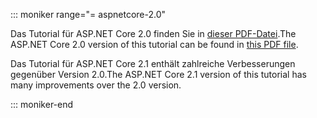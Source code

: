 ::: moniker range="= aspnetcore-2.0"

<span data-ttu-id="c0463-101">Das Tutorial für ASP.NET Core 2.0 finden Sie in [dieser PDF-Datei](https://webpifeed.blob.core.windows.net/webpifeed/Partners/PDF-6-18-18.pdf).</span><span class="sxs-lookup"><span data-stu-id="c0463-101">The ASP.NET Core 2.0 version of this tutorial can be found in [this PDF file](https://webpifeed.blob.core.windows.net/webpifeed/Partners/PDF-6-18-18.pdf).</span></span>

<span data-ttu-id="c0463-102">Das Tutorial für ASP.NET Core 2.1 enthält zahlreiche Verbesserungen gegenüber Version 2.0.</span><span class="sxs-lookup"><span data-stu-id="c0463-102">The ASP.NET Core 2.1 version of this tutorial has many improvements over the 2.0 version.</span></span>

::: moniker-end
